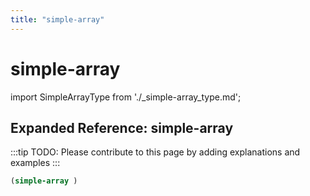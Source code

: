 ```yaml
---
title: "simple-array"
---
```


# simple-array

import SimpleArrayType from './_simple-array_type.md';

<SimpleArrayType />

## Expanded Reference: simple-array

:::tip
TODO: Please contribute to this page by adding explanations and examples
:::

```lisp
(simple-array )
```
